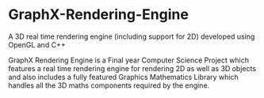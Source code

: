 # GraphX-Rendering-Engine
A 3D real time rendering engine (including support for 2D) developed using OpenGL and C++

GraphX Rendering Engine is a Final year Computer Science Project which features a real time rendering engine for rendering 2D as well as 3D objects and also includes a fully featured Graphics Mathematics Library which handles all the 3D maths components required by the engine.